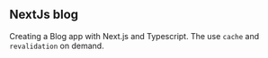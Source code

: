 ## NextJs blog

Creating a Blog app with Next.js and Typescript.
The use `cache` and `revalidation` on demand.
